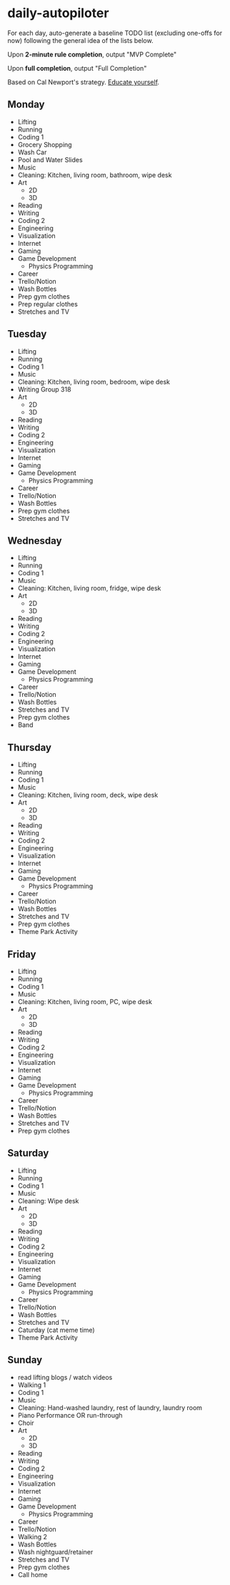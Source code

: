 # daily-autopiloter
For each day, auto-generate a baseline TODO list (excluding one-offs for now) following the general idea of the lists below. 

Upon **2-minute rule completion**, output "MVP Complete"

Upon **full completion**, output "Full Completion"

Based on Cal Newport's strategy. [Educate yourself](https://calnewport.com/monday-master-class-how-to-reduce-stress-and-get-more-done-by-building-an-autopilot-schedule/).

## Monday
- Lifting
- Running
- Coding 1
- Grocery Shopping
- Wash Car
- Pool and Water Slides
- Music
- Cleaning: Kitchen, living room, bathroom, wipe desk
- Art
  -   2D
  -   3D
- Reading
- Writing
- Coding 2
- Engineering
- Visualization
- Internet
- Gaming
- Game Development
  -   Physics Programming
- Career
- Trello/Notion
- Wash Bottles
- Prep gym clothes
- Prep regular clothes
- Stretches and TV

## Tuesday 
- Lifting
- Running
- Coding 1
- Music
- Cleaning: Kitchen, living room, bedroom, wipe desk
- Writing Group 318
- Art
  -   2D
  -   3D
- Reading
- Writing
- Coding 2
- Engineering
- Visualization
- Internet
- Gaming
- Game Development
  -   Physics Programming
- Career
- Trello/Notion
- Wash Bottles
- Prep gym clothes
- Stretches and TV

## Wednesday
- Lifting
- Running
- Coding 1
- Music
- Cleaning: Kitchen, living room, fridge, wipe desk
- Art
  -   2D
  -   3D
- Reading
- Writing
- Coding 2
- Engineering
- Visualization
- Internet
- Gaming
- Game Development
  -   Physics Programming
- Career
- Trello/Notion
- Wash Bottles
- Stretches and TV
- Prep gym clothes
- Band

## Thursday
- Lifting
- Running
- Coding 1
- Music
- Cleaning: Kitchen, living room, deck, wipe desk
- Art
  -   2D
  -   3D
- Reading
- Writing
- Coding 2
- Engineering
- Visualization
- Internet
- Gaming
- Game Development
  -   Physics Programming
- Career
- Trello/Notion
- Wash Bottles
- Stretches and TV
- Prep gym clothes
- Theme Park Activity

## Friday 

- Lifting
- Running
- Coding 1
- Music
- Cleaning: Kitchen, living room, PC, wipe desk
- Art
  -   2D
  -   3D
- Reading
- Writing
- Coding 2
- Engineering
- Visualization
- Internet
- Gaming
- Game Development
  -   Physics Programming
- Career
- Trello/Notion
- Wash Bottles
- Stretches and TV
- Prep gym clothes

## Saturday
- Lifting
- Running
- Coding 1
- Music
- Cleaning: Wipe desk
- Art
  -   2D
  -   3D
- Reading
- Writing
- Coding 2
- Engineering
- Visualization
- Internet
- Gaming
- Game Development
  -   Physics Programming
- Career
- Trello/Notion
- Wash Bottles
- Stretches and TV
- Caturday (cat meme time)
- Theme Park Activity

## Sunday
- read lifting blogs / watch videos
- Walking 1
- Coding 1
- Music
- Cleaning: Hand-washed laundry, rest of laundry, laundry room
- Piano Performance OR run-through
- Choir 
- Art
  -   2D
  -   3D
- Reading
- Writing
- Coding 2
- Engineering
- Visualization
- Internet
- Gaming
- Game Development
  -   Physics Programming
- Career
- Trello/Notion
- Walking 2
- Wash Bottles
- Wash nightguard/retainer
- Stretches and TV
- Prep gym clothes
- Call home
